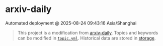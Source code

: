 # arxiv-daily
 Automated deployment @ 2025-08-24 09:43:16 Asia/Shanghai
> This project is a modification from [arxiv-daily](https://github.com/beiyuouo/arxiv-daily/). Topics and keywords can be modified in [`topic.yml`](https://github.com/pydl/arxiv-daily/blob/main/database/topic.yml).
> Historical data are stored in [storage](https://github.com/pydl/arxiv-daily/blob/main/database/storage).
